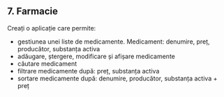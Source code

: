 ## 7. Farmacie

Creați o aplicație care permite:

- gestiunea unei liste de medicamente. Medicament: denumire, preț, producător,
substanța activa
- adăugare, ștergere, modificare și afișare medicamente
- căutare medicament
- filtrare medicamente după: preț, substanța activa
- sortare medicamente după: denumire, producător, substanța activa + preț